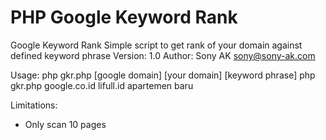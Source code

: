 # PHP Google Keyword Rank

Google Keyword Rank
Simple script to get rank of your domain against defined keyword phrase
Version: 1.0
Author: Sony AK <sony@sony-ak.com>

Usage:
php gkr.php [google domain] [your domain] [keyword phrase]
php gkr.php google.co.id lifull.id apartemen baru

Limitations:
- Only scan 10 pages
